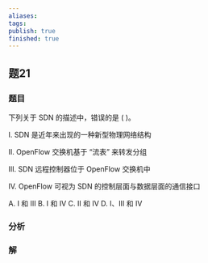 ```yaml
---
aliases: 
tags: 
publish: true
finished: true
---
```

## 题21
### 题目
下列关于 SDN 的描述中，错误的是 ( )。

I. SDN 是近年来出现的一种新型物理网络结构

II. OpenFlow 交换机基于 “流表” 来转发分组

III. SDN 远程控制器位于 OpenFlow 交换机中

IV. OpenFlow 可视为 SDN 的控制层面与数据层面的通信接口

A. I 和 III B. I 和 IV C. II 和 IV D. I、III 和 IV
### 分析

### 解
